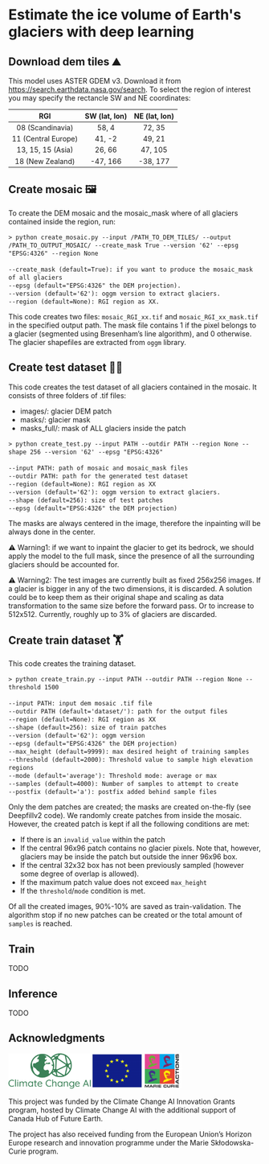 # Estimate the ice volume of Earth's glaciers with deep learning

<!--
<p align="center">
  <img
  src="images/logo.png"
  alt="Alt text"
  title="Optional title"
  style="display: inline-block; margin: 0 auto; max-width: 50px"
  width="300"
  >
</p>
-->

## Download dem tiles ⛰️
This model uses ASTER GDEM v3. 
Download it from https://search.earthdata.nasa.gov/search. 
 To select the region of interest you may specify the rectancle SW and NE coordinates:

| RGI | SW (lat, lon) | NE (lat, lon)|
| :---:  | :---: | :---: |
| 08 (Scandinavia)  | 58, 4 | 72, 35 |
| 11 (Central Europe)  | 41, -2 | 49, 21 |
| 13, 15, 15 (Asia) | 26, 66 | 47, 105 |
| 18 (New Zealand) | -47, 166 | -38, 177 |

## Create mosaic 🖼
To create the DEM mosaic and the mosaic_mask where of all glaciers contained inside the region, run:
```
> python create_mosaic.py --input /PATH_TO_DEM_TILES/ --output /PATH_TO_OUTPUT_MOSAIC/ --create_mask True --version '62' --epsg "EPSG:4326" --region None

--create_mask (default=True): if you want to produce the mosaic_mask of all glaciers
--epsg (default="EPSG:4326" the DEM projection).
--version (default='62'): oggm version to extract glaciers.
--region (default=None): RGI region as XX.
```
This code creates two files: ```mosaic_RGI_xx.tif``` and ```mosaic_RGI_xx_mask.tif``` in the specified output path.
The mask file contains 1 if the pixel belongs to a glacier (segmented using Bresenham’s line algorithm), and 0 otherwise.
The glacier shapefiles are extracted from ```oggm``` library.

## Create test dataset 🕵🏿
This code creates the test dataset of all glaciers contained in the mosaic. It consists of three folders of .tif files: 
- images/: glacier DEM patch
- masks/: glacier mask 
- masks_full/: mask of ALL glaciers inside the patch

```
> python create_test.py --input PATH --outdir PATH --region None --shape 256 --version '62' --epsg "EPSG:4326"
 
--input PATH: path of mosaic and mosaic_mask files
--outdir PATH: path for the generated test dataset
--region (default=None): RGI region as XX
--version (default='62'): oggm version to extract glaciers.
--shape (default=256): size of test patches
--epsg (default="EPSG:4326" the DEM projection)
```
The masks are always centered in the image, therefore the inpainting will be always done in the center.

⚠️ Warning1: if we want to inpaint the glacier to get its bedrock, we should apply the model to the full mask, since the
presence of all the surrounding glaciers should be accounted for.  

⚠️ Warning2: The test images are currently built as fixed 256x256 images. If a glacier is bigger in any of the two 
dimensions, it is discarded. A solution could be to keep them as their original shape and scaling as data transformation
to the same size before the forward pass. Or to increase to 512x512. Currently, roughly up to 3% of glaciers are discarded.

## Create train dataset 🏋️
This code creates the training dataset. 
```
> python create_train.py --input PATH --outdir PATH --region None --threshold 1500

--input PATH: input dem mosaic .tif file
--outdir PATH (default='dataset/'): path for the output files
--region (default=None): RGI region as XX
--shape (default=256): size of train patches
--version (default='62'): oggm version
--epsg (default="EPSG:4326" the DEM projection)
--max_height (default=9999): max desired height of training samples
--threshold (default=2000): Threshold value to sample high elevation regions
--mode (default='average'): Threshold mode: average or max
--samples (default=4000): Number of samples to attempt to create
--postfix (default='a'): postfix added behind sample files
```

Only the dem patches are created; the masks are created on-the-fly (see Deepfillv2 code).
We randomly create patches from inside the mosaic. However, the created patch is kept if all the following conditions are met: 
- If there is an ```invalid_value``` within the patch
- If the central 96x96 patch contains no glacier pixels. Note that, however, glaciers may be inside the patch but outside
the inner 96x96 box.
- If the central 32x32 box has not been previously sampled (however some degree of overlap is allowed).
- If the maximum patch value does not exceed ```max_height```
- If the ```threshold```/```mode``` condition is met.

Of all the created images, 90%-10% are saved as train-validation. The algorithm stop if no new patches can be created or
the total amount of ```samples``` is reached.

## Train
TODO

## Inference
TODO

## Acknowledgments

[<img align="left" alt="CCAI" src="img/logo_CCAI.png" height="70" />](https://www.climatechange.ai/)
[<img aligh="right" alt="EU" src="img/logo_MSCA.png" height="70" />](https://marie-sklodowska-curie-actions.ec.europa.eu/)

This project was funded by the Climate Change AI Innovation Grants program,
hosted by Climate Change AI with the additional support of Canada Hub of Future
Earth.

The project has also received funding from the European Union’s Horizon Europe research 
and innovation programme under the Marie Skłodowska-Curie program.